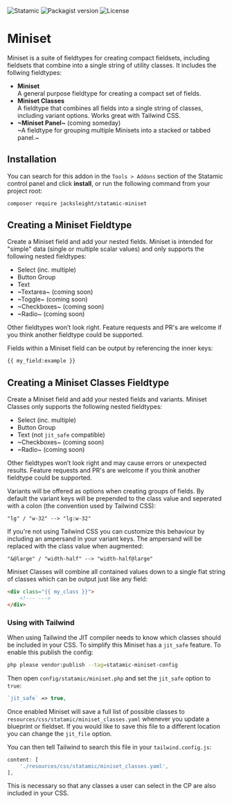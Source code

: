 <!-- statamic:hide -->

![Statamic](https://flat.badgen.net/badge/Statamic/3.3+/FF269E)
![Packagist version](https://flat.badgen.net/packagist/v/jacksleight/statamic-miniset)
![License](https://flat.badgen.net/github/license/jacksleight/statamic-miniset)

# Miniset 

<!-- /statamic:hide -->

Miniset is a suite of fieldtypes for creating compact fieldsets, including fieldsets that combine into a single string of utility classes. It includes the follwing fieldtypes:

* **Miniset**  
  A general purpose fieldtype for creating a compact set of fields.
* **Miniset Classes**  
  A fieldtype that combines all fields into a single string of classes, including variant options. Works great with Tailwind CSS.
* **~Miniset Panel~** (coming someday)  
  ~A fieldtype for grouping multiple Minisets into a stacked or tabbed panel.~

## Installation

You can search for this addon in the `Tools > Addons` section of the Statamic control panel and click **install**, or run the following command from your project root:

```bash
composer require jacksleight/statamic-miniset
```

## Creating a Miniset Fieldtype

Create a Miniset field and add your nested fields. Miniset is intended for "simple" data (single or multiple scalar values) and only supports the following nested fieldtypes:

* Select (inc. multiple)
* Button Group
* Text
* ~Textarea~ (coming soon)
* ~Toggle~ (coming soon)
* ~Checkboxes~ (coming soon)
* ~Radio~ (coming soon)

Other fieldtypes won’t look right. Feature requests and PR's are welcome if you think another fieldtype could be supported.

Fields within a Miniset field can be output by referencing the inner keys:

```html
{{ my_field:example }}
```

## Creating a Miniset Classes Fieldtype

Create a Miniset field and add your nested fields and variants. Miniset Classes only supports the following nested fieldtypes:

* Select (inc. multiple)
* Button Group
* Text (not `jit_safe` compatible)
* ~Checkboxes~ (coming soon)
* ~Radio~ (coming soon)

Other fieldtypes won’t look right and may cause errors or unexpected results. Feature requests and PR's are welcome if you think another fieldtype could be supported.

Variants will be offered as options when creating groups of fields. By default the variant keys will be prepended to the class value and seperated with a colon (the convention used by Tailwind CSS):

```
"lg" / "w-32" --> "lg:w-32"
```

If you're not using Tailwind CSS you can customize this behaviour by including an ampersand in your variant keys. The ampersand will be replaced with the class value when augmented:

```
"&@large" / "width-half" --> "width-half@large"
```

Miniset Classes will combine all contained values down to a single flat string of classes which can be output just like any field:

```html
<div class="{{ my_class }}">
	<!--- --->
</div>
```

### Using with Tailwind

When using Tailwind the JIT compiler needs to know which classes should be included in your CSS. To simplify this Miniset has a `jit_safe` feature. To enable this publish the config:

```bash
php please vendor:publish --tag=statamic-miniset-config
```

Then open `config/statamic/miniset.php` and set the `jit_safe` option to `true`:

```php
`jit_safe` => true,
```

Once enabled Miniset will save a full list of possible classes to `resources/css/statamic/miniset_classes.yaml` whenever you update a blueprint or fieldset. If you would like to save this file to a different location you can change the `jit_file` option.

You can then tell Tailwind to search this file in your `tailwind.config.js`:

```js
content: [
    './resources/css/statamic/miniset_classes.yaml',
],
```

This is necessary so that any classes a user can select in the CP are also included in your CSS.